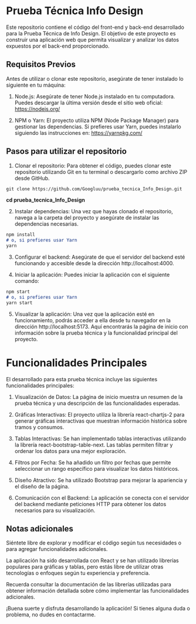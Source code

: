 # Prueba Técnica Info Design

Este repositorio contiene el código del front-end y back-end desarrollado para la Prueba Técnica de Info Design. El objetivo de este proyecto es construir una aplicación web que permita visualizar y analizar los datos expuestos por el back-end proporcionado.

## Requisitos Previos

Antes de utilizar o clonar este repositorio, asegúrate de tener instalado lo siguiente en tu máquina:

1. Node.js: Asegúrate de tener Node.js instalado en tu computadora. Puedes descargar la última versión desde el sitio web oficial: https://nodejs.org/

2. NPM o Yarn: El proyecto utiliza NPM (Node Package Manager) para gestionar las dependencias. Si prefieres usar Yarn, puedes instalarlo siguiendo las instrucciones en: https://yarnpkg.com/

## Pasos para utilizar el repositorio

1. Clonar el repositorio: Para obtener el código, puedes clonar este repositorio utilizando Git en tu terminal o descargarlo como archivo ZIP desde GitHub.
```markdown
git clone https://github.com/Googluu/prueba_tecnica_Info_Design.git
```
**cd prueba_tecnica_Info_Design**

2. Instalar dependencias: Una vez que hayas clonado el repositorio, navega a la carpeta del proyecto y asegúrate de instalar las dependencias necesarias.
```markdown
npm install
# o, si prefieres usar Yarn
yarn
```

3. Configurar el backend: Asegúrate de que el servidor del backend esté funcionando y accesible desde la dirección http://localhost:4000.

4. Iniciar la aplicación: Puedes iniciar la aplicación con el siguiente comando:
```markdown
npm start
# o, si prefieres usar Yarn
yarn start
```

5. Visualizar la aplicación: Una vez que la aplicación esté en funcionamiento, podrás acceder a ella desde tu navegador en la dirección http://localhost:5173. Aquí encontrarás la página de inicio con información sobre la prueba técnica y la funcionalidad principal del proyecto.

# Funcionalidades Principales
El desarrollado para esta prueba técnica incluye las siguientes funcionalidades principales:

1. Visualización de Datos: La página de inicio muestra un resumen de la prueba técnica y una descripción de las funcionalidades esperadas.

2. Gráficas Interactivas: El proyecto utiliza la librería react-chartjs-2 para generar gráficas interactivas que muestran información histórica sobre tramos y consumos.

3. Tablas Interactivas: Se han implementado tablas interactivas utilizando la librería react-bootstrap-table-next. Las tablas permiten filtrar y ordenar los datos para una mejor exploración.

4. Filtros por Fecha: Se ha añadido un filtro por fechas que permite seleccionar un rango específico para visualizar los datos históricos.

5. Diseño Atractivo: Se ha utilizado Bootstrap para mejorar la apariencia y el diseño de la página.

6. Comunicación con el Backend: La aplicación se conecta con el servidor del backend mediante peticiones HTTP para obtener los datos necesarios para su visualización.

## Notas adicionales

Siéntete libre de explorar y modificar el código según tus necesidades o para agregar funcionalidades adicionales.

La aplicación ha sido desarrollada con React y se han utilizado librerías populares para gráficas y tablas, pero estás libre de utilizar otras tecnologías o enfoques según tu experiencia y preferencia.

Recuerda consultar la documentación de las librerías utilizadas para obtener información detallada sobre cómo implementar las funcionalidades adicionales.

¡Buena suerte y disfruta desarrollando la aplicación! Si tienes alguna duda o problema, no dudes en contactarme.